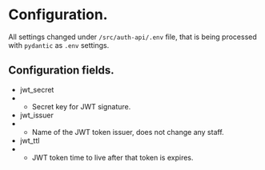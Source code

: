 # Configuration.
All settings changed under `/src/auth-api/.env` file, that is being processed with `pydantic` as `.env` settings.

## Configuration fields.
- jwt_secret
- - Secret key for JWT signature.
- jwt_issuer
- - Name of the JWT token issuer, does not change any staff.
- jwt_ttl
- - JWT token time to live after that token is expires.